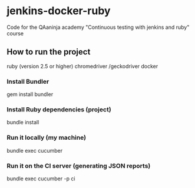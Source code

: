 # jenkins-docker-ruby
Code for the QAaninja academy "Continuous testing with jenkins and ruby" course

## How to run the project

ruby (version 2.5 or higher)
chromedriver /geckodriver
docker

### Install Bundler

gem install bundler

### Install Ruby dependencies (project)

bundle install

### Run it locally (my machine)

bundle exec cucumber

### Run it on the CI server (generating JSON reports)

bundle exec cucumber -p ci
